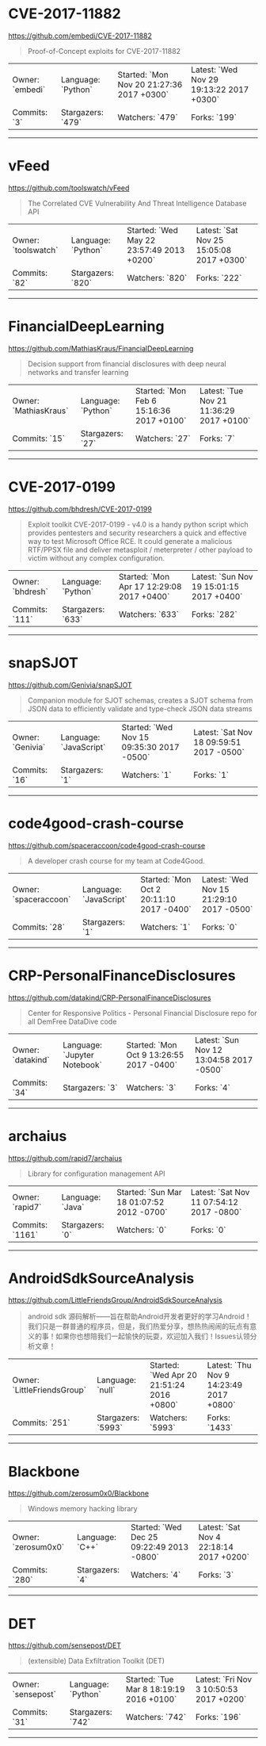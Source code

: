 # CVE-2017-11882

https://github.com/embedi/CVE-2017-11882
<blockquote>
Proof-of-Concept exploits for CVE-2017-11882
</blockquote>

<table>
<tr><td>Owner: `embedi`</td>
    <td>Language: `Python`</td>
    <td>Started: `Mon Nov 20 21:27:36 2017 +0300`</td>
    <td>Latest: `Wed Nov 29 19:13:22 2017 +0300`</td></tr>
<tr><td>Commits: `3`</td>
    <td>Stargazers: `479`</td>
    <td>Watchers: `479`</td>
    <td>Forks: `199`</td></tr>
</table>

---

# vFeed

https://github.com/toolswatch/vFeed
<blockquote>
The Correlated CVE Vulnerability And Threat Intelligence Database API
</blockquote>

<table>
<tr><td>Owner: `toolswatch`</td>
    <td>Language: `Python`</td>
    <td>Started: `Wed May 22 23:57:49 2013 +0200`</td>
    <td>Latest: `Sat Nov 25 15:05:08 2017 +0300`</td></tr>
<tr><td>Commits: `82`</td>
    <td>Stargazers: `820`</td>
    <td>Watchers: `820`</td>
    <td>Forks: `222`</td></tr>
</table>

---

# FinancialDeepLearning

https://github.com/MathiasKraus/FinancialDeepLearning
<blockquote>
Decision support from financial disclosures with deep neural networks and transfer learning
</blockquote>

<table>
<tr><td>Owner: `MathiasKraus`</td>
    <td>Language: `Python`</td>
    <td>Started: `Mon Feb 6 15:16:36 2017 +0100`</td>
    <td>Latest: `Tue Nov 21 11:36:29 2017 +0100`</td></tr>
<tr><td>Commits: `15`</td>
    <td>Stargazers: `27`</td>
    <td>Watchers: `27`</td>
    <td>Forks: `7`</td></tr>
</table>

---

# CVE-2017-0199

https://github.com/bhdresh/CVE-2017-0199
<blockquote>
Exploit toolkit CVE-2017-0199 - v4.0 is a handy python script which provides pentesters and security researchers a quick and effective way to test Microsoft Office RCE. It could generate a malicious RTF/PPSX file and deliver metasploit / meterpreter / other payload to victim without any complex configuration.
</blockquote>

<table>
<tr><td>Owner: `bhdresh`</td>
    <td>Language: `Python`</td>
    <td>Started: `Mon Apr 17 12:29:08 2017 +0400`</td>
    <td>Latest: `Sun Nov 19 15:01:15 2017 +0400`</td></tr>
<tr><td>Commits: `111`</td>
    <td>Stargazers: `633`</td>
    <td>Watchers: `633`</td>
    <td>Forks: `282`</td></tr>
</table>

---

# snapSJOT

https://github.com/Genivia/snapSJOT
<blockquote>
Companion module for SJOT schemas, creates a SJOT schema from JSON data to efficiently validate and type-check JSON data streams
</blockquote>

<table>
<tr><td>Owner: `Genivia`</td>
    <td>Language: `JavaScript`</td>
    <td>Started: `Wed Nov 15 09:35:30 2017 -0500`</td>
    <td>Latest: `Sat Nov 18 09:59:51 2017 -0500`</td></tr>
<tr><td>Commits: `16`</td>
    <td>Stargazers: `1`</td>
    <td>Watchers: `1`</td>
    <td>Forks: `1`</td></tr>
</table>

---

# code4good-crash-course

https://github.com/spaceraccoon/code4good-crash-course
<blockquote>
A developer crash course for my team at Code4Good.
</blockquote>

<table>
<tr><td>Owner: `spaceraccoon`</td>
    <td>Language: `JavaScript`</td>
    <td>Started: `Mon Oct 2 20:11:10 2017 -0400`</td>
    <td>Latest: `Wed Nov 15 21:29:10 2017 -0500`</td></tr>
<tr><td>Commits: `28`</td>
    <td>Stargazers: `1`</td>
    <td>Watchers: `1`</td>
    <td>Forks: `0`</td></tr>
</table>

---

# CRP-PersonalFinanceDisclosures

https://github.com/datakind/CRP-PersonalFinanceDisclosures
<blockquote>
Center for Responsive Politics - Personal Financial Disclosure repo for all DemFree DataDive code
</blockquote>

<table>
<tr><td>Owner: `datakind`</td>
    <td>Language: `Jupyter Notebook`</td>
    <td>Started: `Mon Oct 9 13:26:55 2017 -0400`</td>
    <td>Latest: `Sun Nov 12 13:04:58 2017 -0500`</td></tr>
<tr><td>Commits: `34`</td>
    <td>Stargazers: `3`</td>
    <td>Watchers: `3`</td>
    <td>Forks: `4`</td></tr>
</table>

---

# archaius

https://github.com/rapid7/archaius
<blockquote>
Library for configuration management API
</blockquote>

<table>
<tr><td>Owner: `rapid7`</td>
    <td>Language: `Java`</td>
    <td>Started: `Sun Mar 18 01:07:52 2012 -0700`</td>
    <td>Latest: `Sat Nov 11 07:54:12 2017 -0800`</td></tr>
<tr><td>Commits: `1161`</td>
    <td>Stargazers: `0`</td>
    <td>Watchers: `0`</td>
    <td>Forks: `0`</td></tr>
</table>

---

# AndroidSdkSourceAnalysis

https://github.com/LittleFriendsGroup/AndroidSdkSourceAnalysis
<blockquote>
android sdk 源码解析——旨在帮助Android开发者更好的学习Android！我们只是一群普通的程序员，但是，我们热爱分享，想热热闹闹的玩点有意义的事！如果你也想陪我们一起愉快的玩耍，欢迎加入我们！Issues认领分析文章！
</blockquote>

<table>
<tr><td>Owner: `LittleFriendsGroup`</td>
    <td>Language: `null`</td>
    <td>Started: `Wed Apr 20 21:51:24 2016 +0800`</td>
    <td>Latest: `Thu Nov 9 14:23:49 2017 +0800`</td></tr>
<tr><td>Commits: `251`</td>
    <td>Stargazers: `5993`</td>
    <td>Watchers: `5993`</td>
    <td>Forks: `1433`</td></tr>
</table>

---

# Blackbone

https://github.com/zerosum0x0/Blackbone
<blockquote>
Windows memory hacking library
</blockquote>

<table>
<tr><td>Owner: `zerosum0x0`</td>
    <td>Language: `C++`</td>
    <td>Started: `Wed Dec 25 09:22:49 2013 -0800`</td>
    <td>Latest: `Sat Nov 4 22:18:14 2017 +0200`</td></tr>
<tr><td>Commits: `280`</td>
    <td>Stargazers: `4`</td>
    <td>Watchers: `4`</td>
    <td>Forks: `3`</td></tr>
</table>

---

# DET

https://github.com/sensepost/DET
<blockquote>
(extensible) Data Exfiltration Toolkit (DET)
</blockquote>

<table>
<tr><td>Owner: `sensepost`</td>
    <td>Language: `Python`</td>
    <td>Started: `Tue Mar 8 18:19:19 2016 +0100`</td>
    <td>Latest: `Fri Nov 3 10:50:53 2017 +0200`</td></tr>
<tr><td>Commits: `31`</td>
    <td>Stargazers: `742`</td>
    <td>Watchers: `742`</td>
    <td>Forks: `196`</td></tr>
</table>

---

